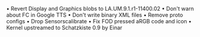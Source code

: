 • Revert Display and Graphics blobs to LA.UM.9.1.r1-11400.02
• Don't warn about FC in Google TTS
• Don't write binary XML files
• Remove proto configs
• Drop Sensorscalibrate
• Fix FOD pressed aRGB code and icon
• Kernel upstreamed to Schatzkiste 0.9 by Einar
